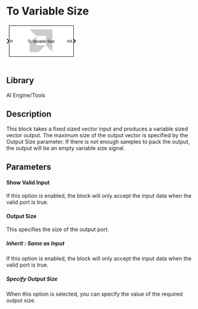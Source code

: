 # To Variable Size

  
![](./Images/block.png)  

## Library

AI Engine/Tools

## Description

This block takes a fixed sized vector input and produces a variable
sized vector output. The maximum size of the output vector is specified
by the Output Size parameter. If there is not enough samples to pack the
output, the output will be an empty variable size signal.

## Parameters

#### Show Valid Input  
If this option is enabled, the block will only accept the input data
when the valid port is true.

#### Output Size  
This specifies the size of the output port.

##### Inherit : Same as Input  
If this option is enabled, the block will only accept the input data
when the valid port is true.

##### Specify Output Size  
When this option is selected, you can specify the value of the required
output size.



